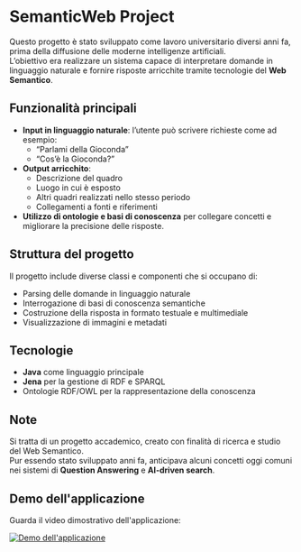 # SemanticWeb Project

Questo progetto è stato sviluppato come lavoro universitario diversi anni fa, prima della diffusione delle moderne intelligenze artificiali.  
L’obiettivo era realizzare un sistema capace di interpretare domande in linguaggio naturale e fornire risposte arricchite tramite tecnologie del **Web Semantico**.

## Funzionalità principali
- **Input in linguaggio naturale**: l’utente può scrivere richieste come ad esempio:
  - “Parlami della Gioconda”
  - “Cos’è la Gioconda?”
- **Output arricchito**:
  - Descrizione del quadro
  - Luogo in cui è esposto
  - Altri quadri realizzati nello stesso periodo
  - Collegamenti a fonti e riferimenti
- **Utilizzo di ontologie e basi di conoscenza** per collegare concetti e migliorare la precisione delle risposte.

## Struttura del progetto
Il progetto include diverse classi e componenti che si occupano di:
- Parsing delle domande in linguaggio naturale
- Interrogazione di basi di conoscenza semantiche
- Costruzione della risposta in formato testuale e multimediale
- Visualizzazione di immagini e metadati

## Tecnologie
- **Java** come linguaggio principale
- **Jena** per la gestione di RDF e SPARQL
- Ontologie RDF/OWL per la rappresentazione della conoscenza

## Note
Si tratta di un progetto accademico, creato con finalità di ricerca e studio del Web Semantico.  
Pur essendo stato sviluppato anni fa, anticipava alcuni concetti oggi comuni nei sistemi di **Question Answering** e **AI-driven search**.

## Demo dell'applicazione

Guarda il video dimostrativo dell'applicazione:

[![Demo dell'applicazione](https://img.youtube.com/vi/7QvQVZfSX7Q/0.jpg)](https://youtu.be/7QvQVZfSX7Q?si=Yi2ny8iJWTnwn-k3)
